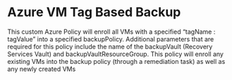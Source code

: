 # Azure VM Tag Based Backup

This custom Azure Policy will enroll all VMs with a specified “tagName : tagValue” into a specified backupPolicy. Additional parameters that are required for this policy include the name of the backupVault (Recovery Services Vault) and backupVaultResourceGroup. This policy will enroll any existing VMs into the backup policy (through a remediation task) as well as any newly created VMs
